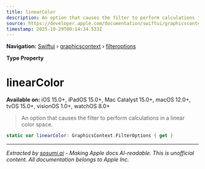 ```yaml
---
title: linearColor
description: An option that causes the filter to perform calculations in a linear color space.
source: https://developer.apple.com/documentation/swiftui/graphicscontext/filteroptions/linearcolor
timestamp: 2025-10-29T00:14:34.533Z
---
```


**Navigation:** [Swiftui](/documentation/swiftui) › [graphicscontext](/documentation/swiftui/graphicscontext) › [filteroptions](/documentation/swiftui/graphicscontext/filteroptions)

**Type Property**

# linearColor

**Available on:** iOS 15.0+, iPadOS 15.0+, Mac Catalyst 15.0+, macOS 12.0+, tvOS 15.0+, visionOS 1.0+, watchOS 8.0+

> An option that causes the filter to perform calculations in a linear color space.

```swift
static var linearColor: GraphicsContext.FilterOptions { get }
```

---

*Extracted by [sosumi.ai](https://sosumi.ai) - Making Apple docs AI-readable.*
*This is unofficial content. All documentation belongs to Apple Inc.*
